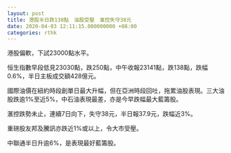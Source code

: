 ```yaml
---
layout: post
title: 港股半日跌138點　油股受壓　滙控失守38元
date: 2020-04-03 12:11:15.000000000 +08:00
categories: rthk
---
```


港股偏軟，下試23000點水平。

恒生指數早段低見23030點，跌250點，中午收報23141點，跌138點，跌幅0.6%，半日主板成交額428億元。

國際油價在紐約時段創單日最大升幅，但在亞洲時段回吐，拖累油股表現。三大油股跌逾1%至近5%，中石油表現最差，亦是今早跌幅最大藍籌股。

滙控跌勢未止，連續7日向下，失守38元，半日報37.9元，跌幅近3%。

重磅股友邦及騰訊亦跌近1%或以上，令大市受壓。

中聯通半日升逾6%，是表現最好藍籌股。
